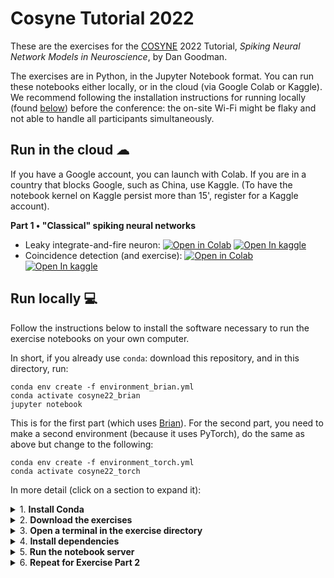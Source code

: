 # Cosyne Tutorial 2022

These are the exercises for the [COSYNE](https://www.cosyne.org/) 2022 Tutorial, _Spiking Neural Network Models in Neuroscience_, by Dan Goodman.

The exercises are in Python, in the Jupyter Notebook format.
You can run these notebooks either locally, or in the cloud (via Google Colab or Kaggle). 
We recommend following the installation instructions for running locally
(found [below](#run-locally-)) before the conference: the on-site
Wi-Fi might be flaky and not able to handle all participants simultaneously.



## Run in the cloud ☁

If you have a Google account, you can launch with Colab.
If you are in a country that blocks Google, such as China, use Kaggle.
(To have the notebook kernel on Kaggle persist more than 15', register for a Kaggle account).

**Part 1 • "Classical" spiking neural networks**

* Leaky integrate-and-fire neuron: 
[![Open in Colab](https://colab.research.google.com/assets/colab-badge.svg)](https://colab.research.google.com/github/neural-reckoning/cosyne-tutorial-2022/blob/main/1-lif.ipynb) 
[![Open In kaggle](https://kaggle.com/static/images/open-in-kaggle.svg)](https://kaggle.com/kernels/welcome?src=https://raw.githubusercontent.com/neural-reckoning/cosyne-tutorial-2022/main/1-lif.ipynb)
* Coincidence detection (and exercise): 
[![Open in Colab](https://colab.research.google.com/assets/colab-badge.svg)](https://colab.research.google.com/github/neural-reckoning/cosyne-tutorial-2022/blob/main/2-coincidence-detection.ipynb) 
[![Open In kaggle](https://kaggle.com/static/images/open-in-kaggle.svg)](https://kaggle.com/kernels/welcome?src=https://raw.githubusercontent.com/neural-reckoning/cosyne-tutorial-2022/main/2-coincidence-detection.ipynb)


## Run locally 💻 

Follow the instructions below to install the software 
necessary to run the exercise notebooks on your own computer.

In short, if you already use `conda`:
download this repository, and in this directory, run:
```
conda env create -f environment_brian.yml
conda activate cosyne22_brian
jupyter notebook
```
This is for the first part (which uses [Brian](https://brian2.readthedocs.io/)).
For the second part, you need to make a second environment (because it uses PyTorch), do the same as above but change to the following:
```
conda env create -f environment_torch.yml
conda activate cosyne22_torch
```

In more detail (click on a section to expand it):

<details>
<summary>1. <b>Install Conda</b></summary>

- If you do not have `conda` already installed, download and run 
  the latest _Miniconda_ installer for your OS over at
  https://docs.conda.io/en/latest/miniconda.html#latest-miniconda-installer-links.

- On Windows: in step 5 of the installer ("Advanced Options"),
  tick the checkbox next to "Add Miniconda3 to my PATH environment variable".
  
- On MacOS, Ubuntu, etc, go to 'Terminal' and run `chmod +x` on the downloaded `.sh` file, then run it
  with `./Miniconda3-latest-{os}-{arch}.sh`.
  On Mac, you can also download the `.pkg` file and install that by double-clicking.
</details>

<details>
<summary>2. <b>Download the exercises</b></summary>

- Here on GitHub, at the top of the page, click the green "Code" button, then "Download ZIP".
  Uncompress the downloaded `.zip` to a location of your choosing.

- Alternatively, if you use Git, you can `git clone` this repository
  (or even a new GitHub fork of it, if you plan on contributing).
</details>

<details>
<summary>3. <b>Open a terminal in the exercise directory</b></summary>

- On Windows, either search the Start menu for the built-in 'Command Prompt', 
  or install the more modern [Windows Terminal](https://github.com/microsoft/terminal#readme)
  from the Microsoft Store ([link](https://www.microsoft.com/store/productId/9N0DX20HK701)).
  
- On MacOS or e.g. Ubuntu, run 'Terminal'.

- To run the commands in the following steps, either type or copy-paste them
  into the terminal, and hit `Enter`.

- After starting the terminal, you can use the `cd` command to point it
  to the exercise directory. For example, if you extracted the `.zip` contents
  to `C:\Users\jane\Desktop`, run
  ```
  cd C:\Users\jane\Desktop\cosyne-tutorial-2022\
  ```
  
- Alternatively, you can directly open a terminal in the right directory
  from your OS's file explorer (Explorer on Windows, GNOME on Ubuntu, …),
  by right clicking in the directory.
  - If you've installed Windows Terminal or are e.g. on Ubuntu,
    simply select "Open in (Windows) Terminal" from the right-click menu.
  - This is not applicable to vanilla Windows (you could hold `Shift`
    while right clicking, and then select "Open PowerShell window here",
    but the `jupyter notebook` command of the last step does not work
    by default in PowerShell).
  
- Your final directory should be the one where this `README.md` 
  and the `environment_{brian|torch}.yml` files are located.
  Use `ls` (or `dir` in Windows' `cmd.exe`) to see a list of the files
  in the current directory.
</details>

<details>
<summary>4. <b>Install dependencies</b></summary>

- With your Terminal pointing to the exercise directory, run the following command:
  ```
  conda env create -f environment_brian.yml
  ```
  This will download and install all dependencies. It will likely take a while.
  
- If any errors pop up, retry the command with elevated privileges.
  - On Windows, close the terminal and reopen it with "Run as Administrator".
  - On most other OSes (including MacOS), prepend `sudo` to the command;
    i.e. `sudo conda env create …`, and enter the password when prompted.

- When the installation was succesful, run
  ```
  conda activate cosyne22_brian
  ```
  This makes sure that all future commands ran in this terminal
  will use the installed software.

</details>

<details>
<summary>5. <b>Run the notebook server</b></summary>

- Still in this terminal in the exercise directory,
  with the `cosyne22_brian` conda environment activated, run
  ```
  jupyter notebook
  ```
  After a short while, this should open your browser,
  showing a list of the files in the current directory. 

- Click on one of the exercise notebook files to open it.
  Try running some of the cells using `Shift`-`Enter`.
  If no errors apear below these cells: congratulations! The installation was succesful.

- Some more information on how to work with a Jupyter Notebook can be found
  e.g. [here](https://realpython.com/jupyter-notebook-introduction/#running-cells).

- When you are done with the notebooks, you can exit the notebook server application
  that is still running in your terminal with `Ctrl`-`C`
</details>

<details>
<summary>6. <b>Repeat for Exercise Part 2</b></summary>

- For Part 2 of the tutorial (using pytorch), repeat steps 4 & 5, but replace `cosyne22_brian` with `cosyne22_torch`.
</details>